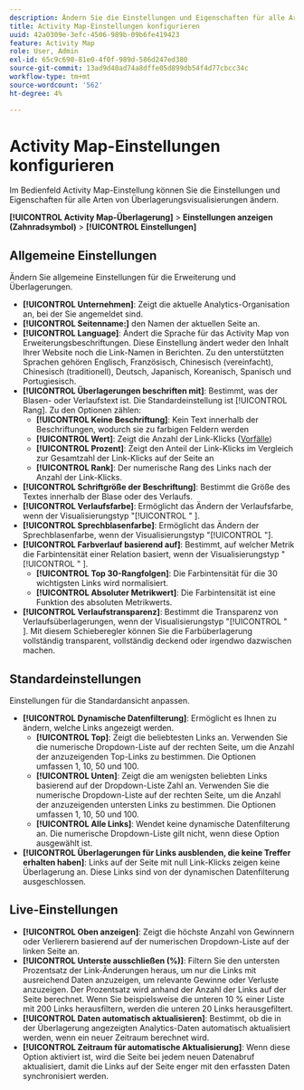 ```yaml
---
description: Ändern Sie die Einstellungen und Eigenschaften für alle Arten von Überlagerungsvisualisierungen in Activity Map.
title: Activity Map-Einstellungen konfigurieren
uuid: 42a0309e-3efc-4506-989b-09b6fe419423
feature: Activity Map
role: User, Admin
exl-id: 65c9c690-81e0-4f0f-989d-586d247ed380
source-git-commit: 13ad9d40ad74a8dffe05d899db54f4d77cbcc34c
workflow-type: tm+mt
source-wordcount: '562'
ht-degree: 4%

---
```


# Activity Map-Einstellungen konfigurieren

Im Bedienfeld Activity Map-Einstellung können Sie die Einstellungen und Eigenschaften für alle Arten von Überlagerungsvisualisierungen ändern.

**[!UICONTROL Activity Map-Überlagerung]** > **Einstellungen anzeigen (Zahnradsymbol)** > **[!UICONTROL Einstellungen]**

## Allgemeine Einstellungen

Ändern Sie allgemeine Einstellungen für die Erweiterung und Überlagerungen.

* **[!UICONTROL Unternehmen]**: Zeigt die aktuelle Analytics-Organisation an, bei der Sie angemeldet sind.
* **[!UICONTROL Seitenname:]** den Namen der aktuellen Seite an.
* **[!UICONTROL Language]**: Ändert die Sprache für das Activity Map von Erweiterungsbeschriftungen. Diese Einstellung ändert weder den Inhalt Ihrer Website noch die Link-Namen in Berichten. Zu den unterstützten Sprachen gehören Englisch, Französisch, Chinesisch (vereinfacht), Chinesisch (traditionell), Deutsch, Japanisch, Koreanisch, Spanisch und Portugiesisch.
* **[!UICONTROL Überlagerungen beschriften mit]**: Bestimmt, was der Blasen- oder Verlaufstext ist. Die Standardeinstellung ist [!UICONTROL Rang]. Zu den Optionen zählen: 
   * **[!UICONTROL Keine Beschriftung]**: Kein Text innerhalb der Beschriftungen, wodurch sie zu farbigen Feldern werden
   * **[!UICONTROL Wert]**: Zeigt die Anzahl der Link-Klicks ([Vorfälle](/help/components/metrics/occurrences.md))
   * **[!UICONTROL Prozent]**: Zeigt den Anteil der Link-Klicks im Vergleich zur Gesamtzahl der Link-Klicks auf der Seite an
   * **[!UICONTROL Rank]**: Der numerische Rang des Links nach der Anzahl der Link-Klicks.
* **[!UICONTROL Schriftgröße der Beschriftung]**: Bestimmt die Größe des Textes innerhalb der Blase oder des Verlaufs.
* **[!UICONTROL Verlaufsfarbe]**: Ermöglicht das Ändern der Verlaufsfarbe, wenn der Visualisierungstyp &quot;[!UICONTROL &quot; &#x200B;].
* **[!UICONTROL Sprechblasenfarbe]**: Ermöglicht das Ändern der Sprechblasenfarbe, wenn der Visualisierungstyp &quot;[!UICONTROL &quot; &#x200B;].
* **[!UICONTROL Farbverlauf basierend auf]**: Bestimmt, auf welcher Metrik die Farbintensität einer Relation basiert, wenn der Visualisierungstyp &quot;[!UICONTROL &quot; &#x200B;].
   * **[!UICONTROL Top 30-Rangfolgen]**: Die Farbintensität für die 30 wichtigsten Links wird normalisiert.
   * **[!UICONTROL Absoluter Metrikwert]**: Die Farbintensität ist eine Funktion des absoluten Metrikwerts.
* **[!UICONTROL Verlaufstransparenz]**: Bestimmt die Transparenz von Verlaufsüberlagerungen, wenn der Visualisierungstyp &quot;[!UICONTROL &quot; &#x200B;]. Mit diesem Schieberegler können Sie die Farbüberlagerung vollständig transparent, vollständig deckend oder irgendwo dazwischen machen.

## Standardeinstellungen

Einstellungen für die Standardansicht anpassen.

* **[!UICONTROL Dynamische Datenfilterung]**: Ermöglicht es Ihnen zu ändern, welche Links angezeigt werden.
   * **[!UICONTROL Top]**: Zeigt die beliebtesten Links an. Verwenden Sie die numerische Dropdown-Liste auf der rechten Seite, um die Anzahl der anzuzeigenden Top-Links zu bestimmen. Die Optionen umfassen 1, 10, 50 und 100.
   * **[!UICONTROL Unten]**: Zeigt die am wenigsten beliebten Links basierend auf der Dropdown-Liste Zahl an. Verwenden Sie die numerische Dropdown-Liste auf der rechten Seite, um die Anzahl der anzuzeigenden untersten Links zu bestimmen. Die Optionen umfassen 1, 10, 50 und 100.
   * **[!UICONTROL Alle Links]**: Wendet keine dynamische Datenfilterung an. Die numerische Dropdown-Liste gilt nicht, wenn diese Option ausgewählt ist.
* **[!UICONTROL Überlagerungen für Links ausblenden, die keine Treffer erhalten haben]**: Links auf der Seite mit null Link-Klicks zeigen keine Überlagerung an. Diese Links sind von der dynamischen Datenfilterung ausgeschlossen.

## Live-Einstellungen

* **[!UICONTROL Oben anzeigen]**: Zeigt die höchste Anzahl von Gewinnern oder Verlierern basierend auf der numerischen Dropdown-Liste auf der linken Seite an.
* **[!UICONTROL Unterste ausschließen (%)]**: Filtern Sie den untersten Prozentsatz der Link-Änderungen heraus, um nur die Links mit ausreichend Daten anzuzeigen, um relevante Gewinne oder Verluste anzuzeigen. Der Prozentsatz wird anhand der Anzahl der Links auf der Seite berechnet. Wenn Sie beispielsweise die unteren 10 % einer Liste mit 200 Links herausfiltern, werden die unteren 20 Links herausgefiltert.
* **[!UICONTROL Daten automatisch aktualisieren]**: Bestimmt, ob die in der Überlagerung angezeigten Analytics-Daten automatisch aktualisiert werden, wenn ein neuer Zeitraum berechnet wird.
* **[!UICONTROL Zeitraum für automatische Aktualisierung]**: Wenn diese Option aktiviert ist, wird die Seite bei jedem neuen Datenabruf aktualisiert, damit die Links auf der Seite enger mit den erfassten Daten synchronisiert werden.
